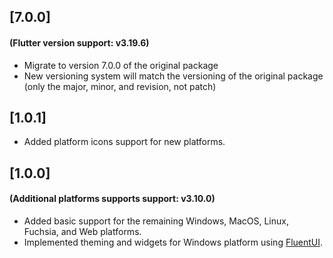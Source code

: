 ## [7.0.0]

#### (Flutter version support: v3.19.6)

- Migrate to version 7.0.0 of the original package
- New versioning system will match the versioning of the original package (only the major, minor, and revision, not patch)

## [1.0.1]

- Added platform icons support for new platforms.

## [1.0.0]

#### (Additional platforms supports support: v3.10.0)

- Added basic support for the remaining Windows, MacOS, Linux, Fuchsia, and Web platforms.
- Implemented theming and widgets for Windows platform using [FluentUI](https://pub.dev/packages/fluent_ui).